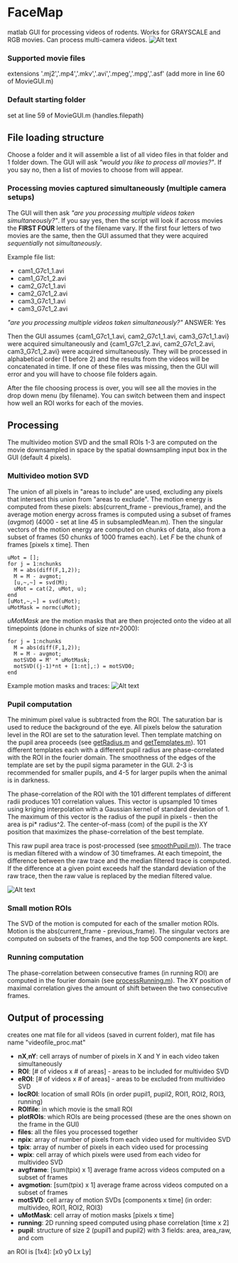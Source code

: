 # FaceMap
matlab GUI for processing videos of rodents. Works for GRAYSCALE and RGB movies. Can process multi-camera videos.
![Alt text](/GUIscreenshot.PNG?raw=true "gui screenshot")

### Supported movie files
extensions '.mj2','.mp4','.mkv','.avi','.mpeg','.mpg','.asf' (add more in line 60 of MovieGUI.m)

### Default starting folder
set at line 59 of MovieGUI.m (handles.filepath)

## File loading structure
Choose a folder and it will assemble a list of all video files in that folder and 1 folder down. The GUI will ask *"would you like to process all movies?"*. If you say no, then a list of movies to choose from will appear. 

### Processing movies captured simultaneously (multiple camera setups)

The GUI will then ask *"are you processing multiple videos taken simultaneously?"*. If you say yes, then the script will look if across movies the **FIRST FOUR** letters of the filename vary. If the first four letters of two movies are the same, then the GUI assumed that they were acquired *sequentially* not *simultaneously*.

Example file list:
+ cam1_G7c1_1.avi
+ cam1_G7c1_2.avi
+ cam2_G7c1_1.avi
+ cam2_G7c1_2.avi
+ cam3_G7c1_1.avi
+ cam3_G7c1_2.avi

*"are you processing multiple videos taken simultaneously?"* ANSWER: Yes

Then the GUI assumes {cam1_G7c1_1.avi, cam2_G7c1_1.avi, cam3_G7c1_1.avi} were acquired simultaneously and {cam1_G7c1_2.avi, cam2_G7c1_2.avi, cam3_G7c1_2.avi} were acquired simultaneously. They will be processed in alphabetical order (1 before 2) and the results from the videos will be concatenated in time. If one of these files was missing, then the GUI will error and you will have to choose file folders again.

After the file choosing process is over, you will see all the movies in the drop down menu (by filename). You can switch between them and inspect how well an ROI works for each of the movies.

## Processing

The multivideo motion SVD and the small ROIs 1-3 are computed on the movie downsampled in space by the spatial downsampling input box in the GUI (default 4 pixels).

### Multivideo motion SVD

The union of all pixels in "areas to include" are used, excluding any pixels that intersect this union from "areas to exclude". The motion energy is computed from these pixels: abs(current_frame - previous_frame), and the average motion energy across frames is computed using a subset of frames (*avgmot*) (4000 - set at line 45 in subsampledMean.m). Then the singular vectors of the motion energy are computed on chunks of data, also from a subset of frames (50 chunks of 1000 frames each). Let *F* be the chunk of frames [pixels x time]. Then
```
uMot = [];
for j = 1:nchunks
  M = abs(diff(F,1,2));
  M = M - avgmot;
  [u,~,~] = svd(M);
  uMot = cat(2, uMot, u);
end
[uMot,~,~] = svd(uMot);
uMotMask = normc(uMot);
```
*uMotMask* are the motion masks that are then projected onto the video at all timepoints (done in chunks of size *nt*=2000):
```
for j = 1:nchunks
  M = abs(diff(F,1,2));
  M = M - avgmot;
  motSVD0 = M' * uMotMask;
  motSVD((j-1)*nt + [1:nt],:) = motSVD0;
end
```
Example motion masks and traces:
![Alt text](/exsvds.png?raw=true "motionSVDs") <!-- .element height="50%" width="50%" -->

### Pupil computation

The minimum pixel value is subtracted from the ROI. The saturation bar is used to reduce the background of the eye. All pixels below the saturation level in the ROI are set to the saturation level. Then template matching on the pupil area proceeds (see [getRadius.m](getRadius.m) and [getTemplates.m](getTemplates.m)). 101 different templates each with a different pupil radius are phase-correlated with the ROI in the fourier domain. The smoothness of the edges of the template are set by the pupil sigma parameter in the GUI. 2-3 is recommended for smaller pupils, and 4-5 for larger pupils when the animal is in darkness. 

The phase-correlation of the ROI with the 101 different templates of different radii produces 101 correlation values. This vector is upsampled 10 times using kriging interpolation with a Gaussian kernel of standard deviation of 1. The maximum of this vector is the radius of the pupil in pixels - then the area is pi* radius^2. The center-of-mass (com) of the pupil is the XY position that maximizes the phase-correlation of the best template.

This raw pupil area trace is post-processed (see [smoothPupil.m](smoothPupil.m))). The trace is median filtered with a window of 30 timeframes. At each timepoint, the difference between the raw trace and the median filtered trace is computed. If the difference at a given point exceeds half the standard deviation of the raw trace, then the raw value is replaced by the median filtered value.

![Alt text](/pupilfilter.png?raw=true "pupil filtering")

### Small motion ROIs

The SVD of the motion is computed for each of the smaller motion ROIs. Motion is the abs(current_frame - previous_frame). The singular vectors are computed on subsets of the frames, and the top 500 components are kept.
                  
### Running computation

The phase-correlation between consecutive frames (in running ROI) are computed in the fourier domain (see [processRunning.m](processRunning.m)). The XY position of maximal correlation gives the amount of shift between the two consecutive frames. 

## Output of processing

creates one mat file for all videos (saved in current folder), mat file has name "videofile_proc.mat"
- **nX**,**nY**: cell arrays of number of pixels in X and Y in each video taken simultaneously
- **ROI**: [# of videos x # of areas] - areas to be included for multivideo SVD
- **eROI**: [# of videos x # of areas] - areas to be excluded from multivideo SVD
- **locROI**: location of small ROIs (in order pupil1, pupil2, ROI1, ROI2, ROI3, running)
- **ROIfile**: in which movie is the small ROI
- **plotROIs**: which ROIs are being processed (these are the ones shown on the frame in the GUI)
- **files**: all the files you processed together 
- **npix**: array of number of pixels from each video used for multivideo SVD
- **tpix**: array of number of pixels in each video used for processing
- **wpix**: cell array of which pixels were used from each video for multivideo SVD 
- **avgframe**: [sum(tpix) x 1] average frame across videos computed on a subset of frames
- **avgmotion**: [sum(tpix) x 1] average frame across videos computed on a subset of frames
- **motSVD**: cell array of motion SVDs [components x time] (in order: multivideo, ROI1, ROI2, ROI3)
- **uMotMask**: cell array of motion masks [pixels x time]
- **running**: 2D running speed computed using phase correlation [time x 2]
- **pupil**: structure of size 2 (pupil1 and pupil2) with 3 fields: area, area_raw, and com

an ROI is [1x4]: [x0 y0 Lx Ly]

